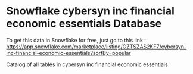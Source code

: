 # Snowflake cybersyn inc financial economic essentials Database

To get this data in Snowflake for free, just go to this link : 
https://app.snowflake.com/marketplace/listing/GZTSZAS2KF7/cybersyn-inc-financial-economic-essentials?sortBy=popular

Catalog of all tables in cybersyn inc financial economic essentials
